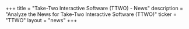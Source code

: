 +++
title = "Take-Two Interactive Software (TTWO) - News"
description = "Analyze the News for Take-Two Interactive Software (TTWO)"
ticker = "TTWO"
layout = "news"
+++

